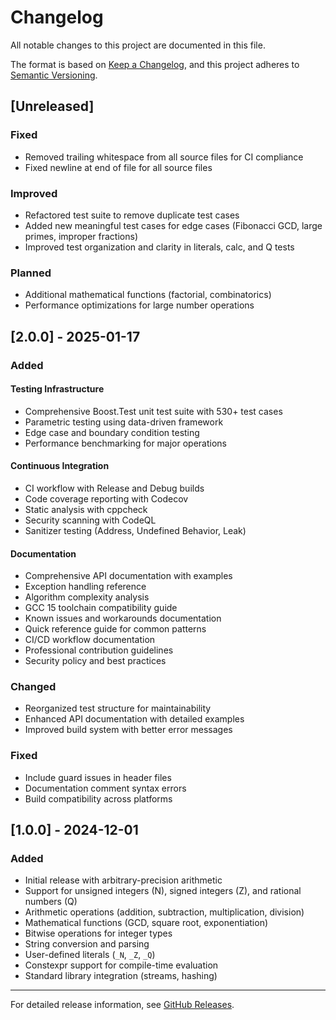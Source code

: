 # Changelog

All notable changes to this project are documented in this file.

The format is based on [Keep a Changelog](https://keepachangelog.com/en/1.0.0/),
and this project adheres to [Semantic Versioning](https://semver.org/spec/v2.0.0.html).

## [Unreleased]

### Fixed
- Removed trailing whitespace from all source files for CI compliance
- Fixed newline at end of file for all source files

### Improved
- Refactored test suite to remove duplicate test cases
- Added new meaningful test cases for edge cases (Fibonacci GCD, large primes, improper fractions)
- Improved test organization and clarity in literals, calc, and Q tests

### Planned
- Additional mathematical functions (factorial, combinatorics)
- Performance optimizations for large number operations

## [2.0.0] - 2025-01-17

### Added

#### Testing Infrastructure
- Comprehensive Boost.Test unit test suite with 530+ test cases
- Parametric testing using data-driven framework
- Edge case and boundary condition testing
- Performance benchmarking for major operations

#### Continuous Integration
- CI workflow with Release and Debug builds
- Code coverage reporting with Codecov
- Static analysis with cppcheck
- Security scanning with CodeQL
- Sanitizer testing (Address, Undefined Behavior, Leak)

#### Documentation
- Comprehensive API documentation with examples
- Exception handling reference
- Algorithm complexity analysis
- GCC 15 toolchain compatibility guide
- Known issues and workarounds documentation
- Quick reference guide for common patterns
- CI/CD workflow documentation
- Professional contribution guidelines
- Security policy and best practices

### Changed
- Reorganized test structure for maintainability
- Enhanced API documentation with detailed examples
- Improved build system with better error messages

### Fixed
- Include guard issues in header files
- Documentation comment syntax errors
- Build compatibility across platforms

## [1.0.0] - 2024-12-01

### Added
- Initial release with arbitrary-precision arithmetic
- Support for unsigned integers (N), signed integers (Z), and rational numbers (Q)
- Arithmetic operations (addition, subtraction, multiplication, division)
- Mathematical functions (GCD, square root, exponentiation)
- Bitwise operations for integer types
- String conversion and parsing
- User-defined literals (`_N`, `_Z`, `_Q`)
- Constexpr support for compile-time evaluation
- Standard library integration (streams, hashing)

---

For detailed release information, see [GitHub Releases](https://github.com/joligej/jmaths/releases).

